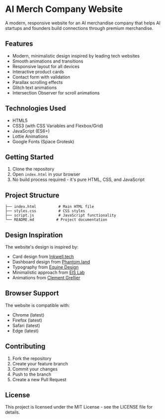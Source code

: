 # AI Merch Company Website

A modern, responsive website for an AI merchandise company that helps AI startups and founders build connections through premium merchandise.

## Features

- Modern, minimalistic design inspired by leading tech websites
- Smooth animations and transitions
- Responsive layout for all devices
- Interactive product cards
- Contact form with validation
- Parallax scrolling effects
- Glitch text animations
- Intersection Observer for scroll animations

## Technologies Used

- HTML5
- CSS3 (with CSS Variables and Flexbox/Grid)
- JavaScript (ES6+)
- Lottie Animations
- Google Fonts (Space Grotesk)

## Getting Started

1. Clone the repository
2. Open `index.html` in your browser
3. No build process required - it's pure HTML, CSS, and JavaScript

## Project Structure

```
├── index.html          # Main HTML file
├── styles.css          # CSS styles
├── script.js           # JavaScript functionality
└── README.md          # Project documentation
```

## Design Inspiration

The website's design is inspired by:
- Card design from [Inkwell.tech](https://inkwell.tech/)
- Dashboard design from [Phantom.land](https://www.phantom.land)
- Typography from [Equine Design](https://equinedesign.com/)
- Minimalistic approach from [EIS Lab](https://eis-lab.de/en-us)
- Animations from [Clement Grellier](https://clementgrellier.fr/)

## Browser Support

The website is compatible with:
- Chrome (latest)
- Firefox (latest)
- Safari (latest)
- Edge (latest)

## Contributing

1. Fork the repository
2. Create your feature branch
3. Commit your changes
4. Push to the branch
5. Create a new Pull Request

## License

This project is licensed under the MIT License - see the LICENSE file for details. 